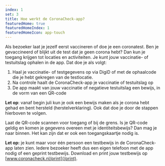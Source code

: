 ```yaml
---
index: 1
set: 3
title: Hoe werkt de CoronaCheck-app? 
featuredHome: true
featuredHomeIndex: 1
featuredHomeIcon: app-touch
---
```

Als bezoeker laat je jezelf eerst vaccineren of doe je een coronatest. Ben je gevaccineerd of blijkt uit de test dat je geen corona hebt? Dan kun je toegang krijgen tot locaties en activiteiten. Je kunt jouw vaccinatie- of testuitslag ophalen in de app. Dat doe je als volgt:

1. Haal je vaccinatie- of testgegevens op via DigiD of met de ophaalcode die je hebt gekregen van de testlocatie.
2. Na controle haalt de CoronaCheck-app je vaccinatie of testuitslag op
3. De app maakt van jouw vaccinatie of negatieve testuitslag een bewijs, in de vorm van een QR-code 

**Let op**: vanaf begin juli kun je ook een bewijs maken als je corona hebt gehad en bent hersteld (herstelverklaring). Ook dat doe je door de stappen hierboven te volgen. 

Laat de QR-code scannen voor toegang of bij de grens. Is je QR-code geldig en komen je gegevens overeen met je identiteitsbewijs? Dan mag je naar binnen. Het kan zijn dat er ook een toegangskaartje nodig is. 

**Let op:** je kunt maar voor één persoon een testbewijs in de CoronaCheck-app laten zien. Iedere bezoeker heeft dus een eigen telefoon met de app nodig of een geprint testbewijs. Download en print jouw testbewijs op [www.coronacheck.nl/print](/print).
